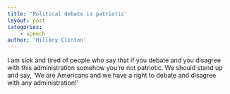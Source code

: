 ```yaml
---
title: 'Political debate is patriotic'
layout: post
categories:
    - speech
author: 'Hillary Clinton'
---
```


I am sick and tired of people who say that if you debate and you disagree with this administration somehow you’re not patriotic. We should stand up and say, ‘We are Americans and we have a right to debate and disagree with any administration!’